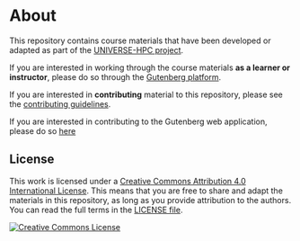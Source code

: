 # About

This repository contains course materials that have been developed or adapted as part of the [UNIVERSE-HPC project](http://www.universe-hpc.ac.uk/).

If you are interested in working through the course materials **as a learner or instructor**, please do so through the [Gutenberg platform](https://train.oxrse.uk/material).

If you are interested in **contributing** material to this repository, please see the [contributing guidelines](CONTRIBUTING.md).

If you are interested in contributing to the Gutenberg web application, please do so [here](https://github.com/OxfordRSE/gutenberg)

## License

This work is licensed under a <a rel="license" href="http://creativecommons.org/licenses/by/4.0/">Creative Commons Attribution 4.0 International License</a>.
This means that you are free to share and adapt the materials in this repository, as long as you provide attribution to the authors.
You can read the full terms in the [LICENSE file](LICENSE).

<a rel="license" href="http://creativecommons.org/licenses/by/4.0/"><img alt="Creative Commons License" style="border-width:0" src="https://i.creativecommons.org/l/by/4.0/88x31.png" /></a><br />
